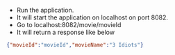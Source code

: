 * Run the application.
* It will start the application on localhost 
  on port 8082.
* Go to localhost:8082/movie/movieId
* It will return a response like below

```JSON
{"movieId":"movieId","movieName":"3 Idiots"}
```